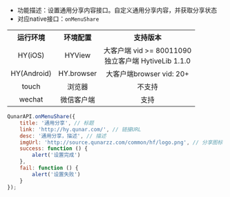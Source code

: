 * 功能描述：设置通用分享内容接口。自定义通用分享内容，并获取分享状态
* 对应native接口：`onMenuShare`

<table style="text-align:center">
    <tr>
        <th>运行环境</th>
        <th>环境配置</th>
        <th>支持版本</th>
    </tr>
    <tr>
        <td>HY(iOS)</td>
        <td>HYView</td>
        <td>大客户端 vid >= 80011090<br/>独立客户端 HytiveLib 1.1.0</td>
    </tr>
    <tr>
        <td>HY(Android)</td>
        <td>HY.browser</td>
        <td>大客户端browser vid: 20+ </td>
    </tr>
    <tr>
        <td>touch</td>
        <td>浏览器</td>
        <td>不支持</td>
    </tr>
    <tr>
        <td>wechat</td>
        <td>微信客户端</td>
        <td>支持</td>
    </tr>
</table>


```js
QunarAPI.onMenuShare({
    title: '通用分享', // 标题
    link: 'http://hy.qunar.com/', // 链接URL
    desc: '通用分享，描述', // 描述
    imgUrl: 'http://source.qunarzz.com/common/hf/logo.png', // 分享图标
    success: function () {
        alert('设置完成')
    },
    fail: function () {
        alert('设置失败')
    }
});
```
